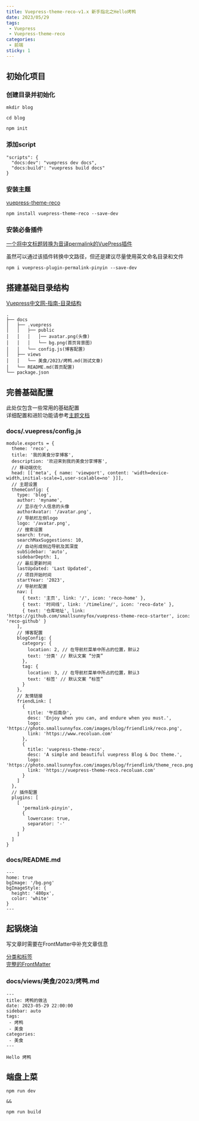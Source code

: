 ```yaml
---
title: Vuepress-theme-reco-v1.x 新手指北之Hello烤鸭
date: 2023/05/29
tags: 
 - Vuepress
 - Vuepress-theme-reco
categories:
 - 前端
sticky: 1
---
```


## 初始化项目

### 创建目录并初始化

```
mkdir blog

cd blog

npm init
```
### 添加script
```
"scripts": {
  "docs:dev": "vuepress dev docs",
  "docs:build": "vuepress build docs"
}
```

### 安装主题

[vuepress-theme-reco](https://vuepress-theme-reco.recoluan.com/views/1.x/installUse.html)

```
npm install vuepress-theme-reco --save-dev
```

### 安装必备插件

[一个将中文标题转换为音译permalink的VuePress插件](https://github.com/viko16/vuepress-plugin-permalink-pinyin)

虽然可以通过该插件转换中文路径，但还是建议尽量使用英文命名目录和文件

```
npm i vuepress-plugin-permalink-pinyin --save-dev
```

## 搭建基础目录结构

[Vuepress中文网-指南-目录结构](https://www.vuepress.cn/guide/directory-structure.html#%E9%BB%98%E8%AE%A4%E7%9A%84%E9%A1%B5%E9%9D%A2%E8%B7%AF%E7%94%B1)  

```
.
├── docs
│   ├── .vuepress
│   │   ├── public
│   │   │   │── avatar.png(头像)
│   │   │   └── bg.png(首页背景图)
│   │   └── config.js(博客配置)
│   ├── views
│   │   └── 美食/2023/烤鸭.md(测试文章)
│   └── README.md(首页配置)
└── package.json
```

## 完善基础配置

此处仅包含一些常用的基础配置  
详细配置和进阶功能请参考[主题文档](https://vuepress-theme-reco.recoluan.com/views/1.x/)
### docs/.vuepress/config.js
```
module.exports = {
  theme: 'reco',
  title: '我的美食分享博客',
  description: '欢迎来到我的美食分享博客',
  // 移动端优化
  head: [['meta', { name: 'viewport', content: 'width=device-width,initial-scale=1,user-scalable=no' }]],
  // 主题设置
  themeConfig: {
    type: 'blog',
    author: 'myname',
    // 显示在个人信息的头像
    authorAvatar: '/avatar.png',
    // 导航栏左侧logo
    logo: '/avatar.png',
    // 搜索设置
    search: true,
    searchMaxSuggestions: 10,
    // 自动形成侧边导航及其深度
    subSidebar: 'auto',
    sidebarDepth: 1,
    // 最后更新时间
    lastUpdated: 'Last Updated',
    // 项目开始时间
    startYear: '2023',
    // 导航栏配置
    nav: [
      { text: '主页', link: '/', icon: 'reco-home' },
      { text: '时间线', link: '/timeline/', icon: 'reco-date' },
      { text: '仓库地址', link: 'https://github.com/smallsunnyfox/vuepress-theme-reco-starter', icon: 'reco-github' }
    ],
    // 博客配置
    blogConfig: {
      category: {
        location: 2, // 在导航栏菜单中所占的位置，默认2
        text: '分类' // 默认文案 “分类”
      },
      tag: {
        location: 3, // 在导航栏菜单中所占的位置，默认3
        text: '标签' // 默认文案 “标签”
      }
    },
    // 友情链接
    friendLink: [
      {
        title: '午后南杂',
        desc: 'Enjoy when you can, and endure when you must.',
        logo: 'https://photo.smallsunnyfox.com/images/blog/friendlink/reco.png',
        link: 'https://www.recoluan.com'
      },
      {
        title: 'vuepress-theme-reco',
        desc: 'A simple and beautiful vuepress Blog & Doc theme.',
        logo: 'https://photo.smallsunnyfox.com/images/blog/friendlink/theme_reco.png',
        link: 'https://vuepress-theme-reco.recoluan.com'
      }
    ]
  },
  // 插件配置
  plugins: [
    [
      'permalink-pinyin',
      {
        lowercase: true,
        separator: '-'
      }
    ]
  ]
}
```
### docs/README.md

```
---
home: true
bgImage: '/bg.png'
bgImageStyle: {
  height: '480px',
  color: 'white'
}
---
```
## 起锅烧油

写文章时需要在FrontMatter中补充文章信息

[分类和标签](https://vuepress-theme-reco.recoluan.com/views/1.x/blog.html)  
[完整的FrontMatter](https://vuepress-theme-reco.recoluan.com/views/1.x/frontMatter.html)

### docs/views/美食/2023/烤鸭.md

```
---
title: 烤鸭的做法
date: 2023-05-29 22:00:00
sidebar: auto
tags:
 - 烤鸭
 - 美食
categories:
 - 美食
---

Hello 烤鸭

```

## 端盘上菜

```
npm run dev

&&

npm run build
```